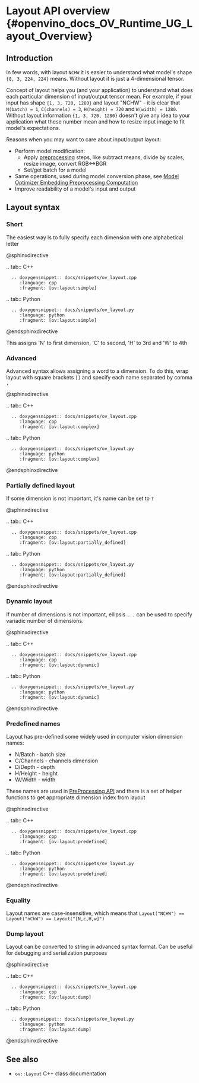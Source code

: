 # Layout API overview {#openvino_docs_OV_Runtime_UG_Layout_Overview}

## Introduction

In few words, with layout `NCHW` it is easier to understand what model's shape `{8, 3, 224, 224}` means. Without layout it is just a 4-dimensional tensor.


Concept of layout helps you (and your application) to understand what does each particular dimension of input/output tensor mean. For example, if your input has shape `{1, 3, 720, 1280}` and layout "NCHW" - it is clear that `N(batch) = 1`, `C(channels) = 3`, `H(height) = 720` and `W(width) = 1280`. Without layout information `{1, 3, 720, 1280}` doesn't give any idea to your application what these number mean and how to resize input image to fit model's expectations.


Reasons when you may want to care about input/output layout:
 - Perform model modification:
    - Apply [preprocessing](./preprocessing_overview.md) steps, like subtract means, divide by scales, resize image, convert RGB<->BGR
    - Set/get batch for a model
 - Same operations, used during model conversion phase, see [Model Optimizer Embedding Preprocessing Computation](../MO_DG/prepare_model/Additional_Optimizations.md)
 - Improve readability of a model's input and output

## Layout syntax

### Short
The easiest way is to fully specify each dimension with one alphabetical letter

@sphinxdirective

.. tab:: C++

      .. doxygensnippet:: docs/snippets/ov_layout.cpp
         :language: cpp
         :fragment: [ov:layout:simple]

.. tab:: Python

      .. doxygensnippet:: docs/snippets/ov_layout.py
         :language: python
         :fragment: [ov:layout:simple]

@endsphinxdirective

This assigns 'N' to first dimension, 'C' to second, 'H' to 3rd and 'W' to 4th

### Advanced
Advanced syntax allows assigning a word to a dimension. To do this, wrap layout with square brackets `[]` and specify each name separated by comma `,`

@sphinxdirective

.. tab:: C++

      .. doxygensnippet:: docs/snippets/ov_layout.cpp
         :language: cpp
         :fragment: [ov:layout:complex]

.. tab:: Python

      .. doxygensnippet:: docs/snippets/ov_layout.py
         :language: python
         :fragment: [ov:layout:complex]

@endsphinxdirective


### Partially defined layout
If some dimension is not important, it's name can be set to `?`

@sphinxdirective

.. tab:: C++

      .. doxygensnippet:: docs/snippets/ov_layout.cpp
         :language: cpp
         :fragment: [ov:layout:partially_defined]

.. tab:: Python

      .. doxygensnippet:: docs/snippets/ov_layout.py
         :language: python
         :fragment: [ov:layout:partially_defined]

@endsphinxdirective


### Dynamic layout
If number of dimensions is not important, ellipsis `...` can be used to specify variadic number of dimensions.

@sphinxdirective

.. tab:: C++

      .. doxygensnippet:: docs/snippets/ov_layout.cpp
         :language: cpp
         :fragment: [ov:layout:dynamic]

.. tab:: Python

      .. doxygensnippet:: docs/snippets/ov_layout.py
         :language: python
         :fragment: [ov:layout:dynamic]

@endsphinxdirective

### Predefined names

Layout has pre-defined some widely used in computer vision dimension names:
- N/Batch - batch size
- C/Channels - channels dimension
- D/Depth - depth
- H/Height - height
- W/Width - width

These names are used in [PreProcessing API](./preprocessing_overview.md) and there is a set of helper functions to get appropriate dimension index from layout

@sphinxdirective

.. tab:: C++

      .. doxygensnippet:: docs/snippets/ov_layout.cpp
         :language: cpp
         :fragment: [ov:layout:predefined]

.. tab:: Python

      .. doxygensnippet:: docs/snippets/ov_layout.py
         :language: python
         :fragment: [ov:layout:predefined]

@endsphinxdirective


### Equality

Layout names are case-insensitive, which means that ```Layout("NCHW") == Layout("nChW") == Layout("[N,c,H,w]")```

### Dump layout

Layout can be converted to string in advanced syntax format. Can be useful for debugging and serialization purposes

@sphinxdirective

.. tab:: C++

      .. doxygensnippet:: docs/snippets/ov_layout.cpp
         :language: cpp
         :fragment: [ov:layout:dump]

.. tab:: Python

      .. doxygensnippet:: docs/snippets/ov_layout.py
         :language: python
         :fragment: [ov:layout:dump]

@endsphinxdirective

## See also

* <code>ov::Layout</code> C++ class documentation
